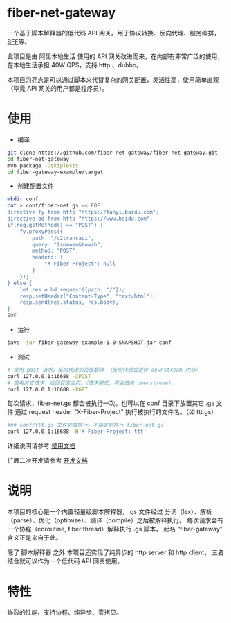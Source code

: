 # fiber-net-gateway 
一个基于脚本解释器的低代码 API 网关。用于协议转换、反向代理、服务编排，[BFF](https://zhuanlan.zhihu.com/p/634498512)等。

此项目是由 阿里本地生活 使用的 API 网关改进而来，在内部有非常广泛的使用，在本地生活承担 40W QPS，支持 http 、dubbo。

本项目的亮点是可以通过脚本来代替复杂的网关配置，灵活性高，使用简单直观（毕竟 API 网关的用户都是程序员）。


# 使用

- 编译
```bash
git clone https://github.com/fiber-net-gateway/fiber-net-gateway.git
cd fiber-net-gateway
mvn package -DskipTests
cd fiber-gateway-example/target
```

- 创建配置文件
```bash
mkdir conf
cat > conf/fiber-net.gs << EOF
directive fy from http "https://fanyi.baidu.com";
directive bd from http "https://www.baidu.com";
if(req.getMethod() == "POST") {
    fy.proxyPass({
        path: "/v2transapi",
        query: "from=en&to=zh",
        method: "POST",
        headers: {
            "X-Fiber-Project": null
        }
    });
} else {
    let res = bd.request({path: "/"});
    resp.setHeader("Content-Type", "text/html");
    resp.send(res.status, res.body);
}
EOF
```

- 运行
```bash
java -jar fiber-gateway-example-1.0-SNAPSHOT.jar conf
```

- 测试
```bash
# 使用 post 请求，反向代理到百度翻译 （反向代理会透传 downstream 内容）
curl 127.0.0.1:16688 -XPOST
# 使用其它请求，返回百度主页。（请求模式，不会透传 downstream）。
curl 127.0.0.1:16688 -XGET
```
每次请求，fiber-net.gs 都会被执行一次。也可以在 conf 目录下放置其它 .gs 文件
通过 request header "X-Fiber-Project" 执行被执行的文件名。（如 ttt.gs）
```bash
### conf/ttt.gs 文件会被执行，不指定则执行 fiber-net.gs 
curl 127.0.0.1:16688 -H'X-Fiber-Project: ttt'
```
详细说明请参考 [使用文档](doc/user.md)

扩展二次开发请参考 [开发文档](doc/dev.md)


# 说明
本项目的核心是一个内置轻量级脚本解释器，.gs 文件经过 分词（lex）、解析（parse）、优化（optimize）、编译（compile）之后被解释执行。
每次请求会有 一个协程（coroutine, fiber thread）解释执行 .gs 脚本， 起名 “fiber-gateway” 含义正是来自于此。

除了 脚本解释器 之外 本项目还实现了纯异步的 http server 和 http client， 三者结合就可以作为一个低代码 API 网关使用。

# 特性
炸裂的性能、支持协程、纯异步、零拷贝。
